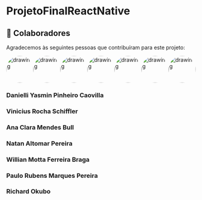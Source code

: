 # ProjetoFinalReactNative

## 🤝 Colaboradores

Agradecemos às seguintes pessoas que contribuíram para este projeto:

<div style="display: flex; flex-direction: row;">
<img src="https://avatars.githubusercontent.com/u/89459609?v=4" alt="drawing" style="width:72px; border-radius: 50%;"/>

<img src="https://avatars.githubusercontent.com/u/61471521?v=4" alt="drawing" style="width:72px; border-radius: 50%;"/>

<img src="https://avatars.githubusercontent.com/u/89466535?v=4" alt="drawing" style="width:72px; border-radius: 50%"/>

<img src="https://avatars.githubusercontent.com/u/89466514?v=4" alt="drawing" style="width:72px; border-radius: 50%;"/>

<img src="https://avatars.githubusercontent.com/u/73251848?v=4" alt="drawing" style="width:72px; border-radius: 50%;"/>

<img src="https://avatars.githubusercontent.com/u/89466530?v=4" alt="drawing" style="width:72px; border-radius: 50%;"/>
  
  <img src="https://avatars.githubusercontent.com/u/79330757?v=4" alt="drawing" style="width:72px; border-radius: 50%;"/>
</div>

### Danielli Yasmin Pinheiro Caovilla
### Vinicius Rocha Schiffler
### Ana Clara Mendes Bull
### Natan Altomar Pereira
### Willian Motta Ferreira Braga
### Paulo Rubens Marques Pereira
### Richard Okubo
